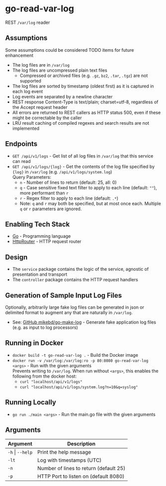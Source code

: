 # go-read-var-log

REST `/var/log` reader

## Assumptions

Some assumptions could be considered TODO items for future enhancement

* The log files are in `/var/log`
* The log files are uncompressed plain text files
  * Compressed or archived files (e.g. `.gz`, `bz2`, `.tar`, `.tgz`) are not supported
* The log files are sorted by timestamp (oldest first) as it is captured in each log event
* Log events are separated by a newline character
* REST response Content-Type is text/plain; charset=utf-8, regardless of the Accept request header
* All errors are returned to REST callers as HTTP status 500, even if these might be correctable by the caller
* LRU result caching of compiled regexes and search results are not implemented

## Endpoints

* `GET /api/v1/logs` - Get list of all log files in `/var/log` that this service can read
* `GET /api/v1/logs/{log}` - Get the contents of the log file specified by `{log}` in `/var/log` (e.g. `/api/v1/logs/system.log`)
  <br/>Query Parameters:
  * `n` - Number of lines to return (default: 25, all: 0)
  * `q` - Case sensitive fixed text filter to apply to each line (default: `""`), more performant than `r`
  * `r` - Regex filter to apply to each line (default: `.*`)
  * Note: `q` and `r` may both be specified, but at most once each.  Multiple `q` or `r` parameters are ignored.

## Enabling Tech Stack

* [Go](https://golang.org/) - Programming language
* [HttpRouter](https://github.com/julienschmidt/httprouter) - HTTP request router

## Design

* The `service` package contains the logic of the service, agnostic of presentation and transport
* The `controller` package contains the HTTP request handlers

## Generation of Sample Input Log Files

Optionally, arbitrarily large fake log files can be generated in json or delimited format to augment any that
are naturally in `/var/log`.

* See: [GitHub mikebd/go-make-log](https://github.com/mikebd/go-make-log) - Generate fake application log files (e.g. as input to log processors)

## Running in Docker

* `docker build -t go-read-var-log .` - Build the Docker image
* `docker run -v /var/log:/var/log:ro -p 80:8080 go-read-var-log <args>` - Run with the given arguments
  <br/>Prevents writing to `/var/log`.  When run without `<args>`, this enables the following from the docker host:
  * `curl "localhost/api/v1/logs"`
  * `curl "localhost/api/v1/logs/system.log?n=10&q=syslog"`

## Running Locally

* `go run ./main <args>` - Run the main.go file with the given arguments

## Arguments

| Argument         | Description                            |
|------------------|----------------------------------------|
| `-h` \| `--help` | Print the help message                 |
| `-lt`            | Log with timestamps (UTC)              |
| `-n`             | Number of lines to return (default 25) |
| `-p`             | HTTP Port to listen on (default 8080)  |